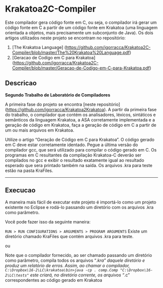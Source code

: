 # Krakatoa2C-Compiler

Este compilador gera código fonte em C, ou seja, o compilador irá gerar um código fonte em C a partir de um código fonte em Krakatoa (uma linguagem orientada a objetos, mais precisamente um subconjunto de Java).
Os dois artigos utilizados neste projeto se encontram no repositório:

1. [The Krakatoa Language] (https://github.com/igorracca/Krakatoa2C-Compiler/blob/master/The%20Krakatoa%20Language.pdf)
2. [Geracao de Codigo em C para Krakatoa] (https://github.com/igorracca/Krakatoa2C-Compiler/blob/master/Geracao-de-Codigo-em-C-para-Krakatoa.pdf)

## Descricao

**Segundo Trabalho de Laboratório de Compiladores**

A primeira fase do projeto se encontra [neste repositório] (https://github.com/igorracca/Krakatoa2Krakatoa).
A partir da primeira fase do trabalho, o compilador que contém os analisadores, léxicos, sintáticos e semânticos da linguagem Krakatoa, a ASA corretamente implementada e a geração de código em Krakatoa, faça a geração de código em C a partir de um ou mais arquivos em Krakatoa.

Utilize o artigo “Geração de Código em C para Krakatoa”. O código gerado em C deve estar corretamente identado. Pegue a última versão do compilador gcc, que será utilizado para compilar o código gerado em C.
Os programas em C resultantes da compilação Krakatoa-C deverão ser compilados no gcc e exibir o resultado exatamente igual ao resultado esperado que sera printado também na saída.
Os arquivos .kra para teste estão na pasta KraFiles.
  
-----------

## Execucao

A maneira mais fácil de executar este projeto é importá-lo como um projeto existente no Eclipse e rodá-lo passando um diretório com os arquivos .kra como parâmetro.

Você pode fazer isso da seguinte maneira:

`RUN > RUN CONFIGURATIONS > ARGUMENTS > PROGRAM ARGUMENTS`
Existe um diretório chamado KraFiles que contém arquivos .kra para teste. 
  
  
  ou
  
  
Note que o compilador fornecido, ao ser chamado passando um diretório como parâmetro, compila todos os arquivos “*.kra” daquele diretório e produz um relatório de erros. Assim, ao chamar o compilador,
`C:\Dropbox\16-2\LC\krakatoa\bin>java -cp . comp.Comp "C:\Dropbox\16-2\LC\tests"`
este criará, no diretório corrente, os arquivos “*.c” correspondentes ao código gerado em Krakatoa
 


